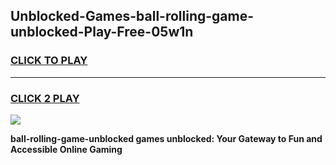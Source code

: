 
## Unblocked-Games-ball-rolling-game-unblocked-Play-Free-05w1n
<h3>
<a href="https://premium76.site?title=ball-rolling-game-unblocked&ref=18A1">CLICK TO PLAY</a></h3>
<hr>

<h3>
<a href="https://premium76.site?title=ball-rolling-game-unblocked&ref=18A1">CLICK 2 PLAY</a>
  
</h3>

<a href="https://premium76.site?title=ball-rolling-game-unblocked&ref=18A1"><img src="https://clearcache.store/games.png"></a>


**ball-rolling-game-unblocked games unblocked: Your Gateway to Fun and Accessible Online Gaming**

